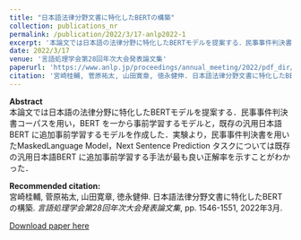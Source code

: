 ```yaml
---
title: "日本語法律分野文書に特化したBERTの構築"
collection: publications_nr
permalink: /publication/2022/3/17-anlp2022-1
excerpt: '本論文では日本語の法律分野に特化したBERTモデルを提案する．民事事件判決書コーパスを用い，BERT を一から事前学習するモデルと，既存の汎用日本語BERT に追加事前学習するモデルを作成した．実験より，民事事件判決書を用いたMaskedLanguage Model，Next Sentence Prediction タスクについては既存の汎用日本語BERT に追加事前学習する手法が最も良い正解率を示すことがわかった．'
date: 2022/3/17
venue: '言語処理学会第28回年次大会発表論文集'
paperurl: 'https://www.anlp.jp/proceedings/annual_meeting/2022/pdf_dir/PT3-7.pdf'
citation: '宮崎桂輔, 菅原祐太, 山田寛章, 徳永健伸. 日本語法律分野文書に特化したBERT の構築. <i>言語処理学会第28回年次大会発表論文集</i>, pp. 1546-1551, 2022年3月.'
---
```

**Abstract**   
本論文では日本語の法律分野に特化したBERTモデルを提案する．民事事件判決書コーパスを用い，BERT を一から事前学習するモデルと，既存の汎用日本語BERT に追加事前学習するモデルを作成した．実験より，民事事件判決書を用いたMaskedLanguage Model，Next Sentence Prediction タスクについては既存の汎用日本語BERT に追加事前学習する手法が最も良い正解率を示すことがわかった．

**Recommended citation:**   
宮崎桂輔, 菅原祐太, 山田寛章, 徳永健伸. 日本語法律分野文書に特化したBERT の構築. <i>言語処理学会第28回年次大会発表論文集</i>, pp. 1546-1551, 2022年3月.

<a href='https://www.anlp.jp/proceedings/annual_meeting/2022/pdf_dir/PT3-7.pdf'>Download paper here</a>
